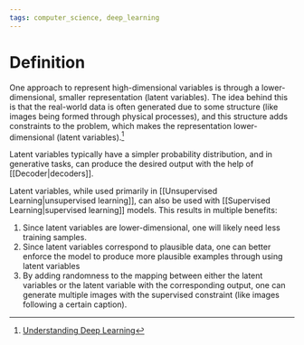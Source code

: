 ```yaml
---
tags: computer_science, deep_learning
---
```


# Definition

One approach to represent high-dimensional variables is through a lower-dimensional, smaller representation (latent variables). The idea behind this is that the real-world data is often generated due to some structure (like images being formed through physical processes), and this structure adds constraints to the problem, which makes the representation lower-dimensional (latent variables).[^1]

Latent variables typically have a simpler probability distribution, and in generative tasks, can produce the desired output with the help of [[Decoder|decoders]].

Latent variables, while used primarily in [[Unsupervised Learning|unsupervised learning]], can also be used with [[Supervised Learning|supervised learning]] models. This results in multiple benefits:

1) Since latent variables are lower-dimensional, one will likely need less training samples.
2) Since latent variables correspond to plausible data, one can better enforce the model to produce more plausible examples through using latent variables
3) By adding randomness to the mapping between either the latent variables or the latent variable with the corresponding output, one can generate multiple images with the supervised constraint (like images following a certain caption).

[^1]: [Understanding Deep Learning](zotero://open-pdf/library/items/RTSRBVL6?page=23)